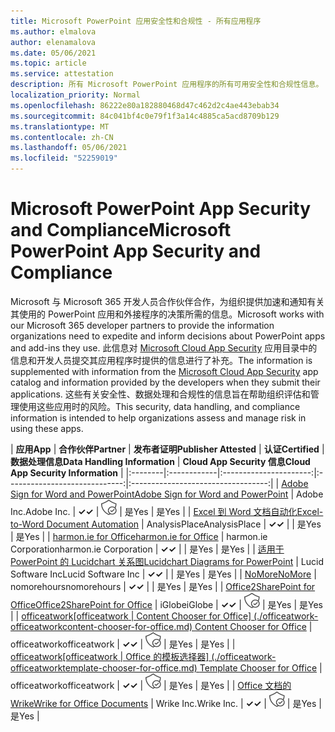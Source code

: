 ```yaml
---
title: Microsoft PowerPoint 应用安全性和合规性 - 所有应用程序
ms.author: elmalova
author: elenamalova
ms.date: 05/06/2021
ms.topic: article
ms.service: attestation
description: 所有 Microsoft PowerPoint 应用程序的所有可用安全性和合规性信息。
localization_priority: Normal
ms.openlocfilehash: 86222e80a182880468d47c462d2c4ae443ebab34
ms.sourcegitcommit: 84c041bf4c0e79f1f3a14c4885ca5acd8709b129
ms.translationtype: MT
ms.contentlocale: zh-CN
ms.lasthandoff: 05/06/2021
ms.locfileid: "52259019"
---
```

# <a name="microsoft-powerpoint-app-security-and-compliance"></a><span data-ttu-id="5db9d-103">Microsoft PowerPoint App Security and Compliance</span><span class="sxs-lookup"><span data-stu-id="5db9d-103">Microsoft PowerPoint App Security and Compliance</span></span>

<span data-ttu-id="5db9d-104">Microsoft 与 Microsoft 365 开发人员合作伙伴合作，为组织提供加速和通知有关其使用的 PowerPoint 应用和外接程序的决策所需的信息。</span><span class="sxs-lookup"><span data-stu-id="5db9d-104">Microsoft works with our Microsoft 365 developer partners to provide the information organizations need to expedite and inform decisions about PowerPoint apps and add-ins they use.</span></span> <span data-ttu-id="5db9d-105">此信息对 [Microsoft Cloud App Security](https://www.microsoft.com/en-us/enterprise-mobility-security/cloud-app-security) 应用目录中的信息和开发人员提交其应用程序时提供的信息进行了补充。</span><span class="sxs-lookup"><span data-stu-id="5db9d-105">The information is supplemented with information from the [Microsoft Cloud App Security](https://www.microsoft.com/en-us/enterprise-mobility-security/cloud-app-security) app catalog and information provided by the developers when they submit their applications.</span></span> <span data-ttu-id="5db9d-106">这些有关安全性、数据处理和合规性的信息旨在帮助组织评估和管理使用这些应用时的风险。</span><span class="sxs-lookup"><span data-stu-id="5db9d-106">This security, data handling, and compliance information is intended to help organizations assess and manage risk in using these apps.</span></span>

| <span data-ttu-id="5db9d-107">**应用**</span><span class="sxs-lookup"><span data-stu-id="5db9d-107">**App**</span></span> | <span data-ttu-id="5db9d-108">**合作伙伴**</span><span class="sxs-lookup"><span data-stu-id="5db9d-108">**Partner**</span></span> | <span data-ttu-id="5db9d-109">**发布者证明**</span><span class="sxs-lookup"><span data-stu-id="5db9d-109">**Publisher Attested**</span></span> | <span data-ttu-id="5db9d-110">**认证**</span><span class="sxs-lookup"><span data-stu-id="5db9d-110">**Certified**</span></span> | <span data-ttu-id="5db9d-111">**数据处理信息**</span><span class="sxs-lookup"><span data-stu-id="5db9d-111">**Data Handling Information**</span></span> | <span data-ttu-id="5db9d-112">**Cloud App Security 信息**</span><span class="sxs-lookup"><span data-stu-id="5db9d-112">**Cloud App Security Information**</span></span> |
|:--------|:------------|:----------------------:|:-----------------------------:|:----------------------------------:|
| [<span data-ttu-id="5db9d-113">Adobe Sign for Word and PowerPoint</span><span class="sxs-lookup"><span data-stu-id="5db9d-113">Adobe Sign for Word and PowerPoint</span></span>](./adobe-inc-sign-for-word-and-powerpoint.md) | <span data-ttu-id="5db9d-114">Adobe Inc.</span><span class="sxs-lookup"><span data-stu-id="5db9d-114">Adobe Inc.</span></span> | <span data-ttu-id="5db9d-115">**✓**</span><span class="sxs-lookup"><span data-stu-id="5db9d-115">**✓**</span></span> | <img alt="Certified application badge" src="../media/certified-badge.png" height="25" width="25" /> | <span data-ttu-id="5db9d-116">是</span><span class="sxs-lookup"><span data-stu-id="5db9d-116">Yes</span></span> | <span data-ttu-id="5db9d-117">是</span><span class="sxs-lookup"><span data-stu-id="5db9d-117">Yes</span></span> |
| [<span data-ttu-id="5db9d-118">Excel 到 Word 文档自动化</span><span class="sxs-lookup"><span data-stu-id="5db9d-118">Excel-to-Word Document Automation</span></span>](./analysisplace-excel-to-word-document-automation.md) | <span data-ttu-id="5db9d-119">AnalysisPlace</span><span class="sxs-lookup"><span data-stu-id="5db9d-119">AnalysisPlace</span></span> | <span data-ttu-id="5db9d-120">**✓**</span><span class="sxs-lookup"><span data-stu-id="5db9d-120">**✓**</span></span> |  | <span data-ttu-id="5db9d-121">是</span><span class="sxs-lookup"><span data-stu-id="5db9d-121">Yes</span></span> | <span data-ttu-id="5db9d-122">是</span><span class="sxs-lookup"><span data-stu-id="5db9d-122">Yes</span></span> |
| [<span data-ttu-id="5db9d-123">harmon.ie for Office</span><span class="sxs-lookup"><span data-stu-id="5db9d-123">harmon.ie for Office</span></span>](./harmonie-corporation-for-office.md) | <span data-ttu-id="5db9d-124">harmon.ie Corporation</span><span class="sxs-lookup"><span data-stu-id="5db9d-124">harmon.ie Corporation</span></span> | <span data-ttu-id="5db9d-125">**✓**</span><span class="sxs-lookup"><span data-stu-id="5db9d-125">**✓**</span></span> |  | <span data-ttu-id="5db9d-126">是</span><span class="sxs-lookup"><span data-stu-id="5db9d-126">Yes</span></span> | <span data-ttu-id="5db9d-127">是</span><span class="sxs-lookup"><span data-stu-id="5db9d-127">Yes</span></span> |
| [<span data-ttu-id="5db9d-128">适用于 PowerPoint 的 Lucidchart 关系图</span><span class="sxs-lookup"><span data-stu-id="5db9d-128">Lucidchart Diagrams for PowerPoint</span></span>](./lucid-software-inc-lucidchart-diagrams-for-powerpoint.md) | <span data-ttu-id="5db9d-129">Lucid Software Inc</span><span class="sxs-lookup"><span data-stu-id="5db9d-129">Lucid Software Inc</span></span> | <span data-ttu-id="5db9d-130">**✓**</span><span class="sxs-lookup"><span data-stu-id="5db9d-130">**✓**</span></span> |  | <span data-ttu-id="5db9d-131">是</span><span class="sxs-lookup"><span data-stu-id="5db9d-131">Yes</span></span> | <span data-ttu-id="5db9d-132">是</span><span class="sxs-lookup"><span data-stu-id="5db9d-132">Yes</span></span> |
| [<span data-ttu-id="5db9d-133">NoMore</span><span class="sxs-lookup"><span data-stu-id="5db9d-133">NoMore</span></span>](./nomorehours-nomore.md) | <span data-ttu-id="5db9d-134">nomorehours</span><span class="sxs-lookup"><span data-stu-id="5db9d-134">nomorehours</span></span> | <span data-ttu-id="5db9d-135">**✓**</span><span class="sxs-lookup"><span data-stu-id="5db9d-135">**✓**</span></span> |  | <span data-ttu-id="5db9d-136">是</span><span class="sxs-lookup"><span data-stu-id="5db9d-136">Yes</span></span> | <span data-ttu-id="5db9d-137">是</span><span class="sxs-lookup"><span data-stu-id="5db9d-137">Yes</span></span> |
| [<span data-ttu-id="5db9d-138">Office2SharePoint for Office</span><span class="sxs-lookup"><span data-stu-id="5db9d-138">Office2SharePoint for Office</span></span>](./iglobe-office2sharepoint-for-office.md) | <span data-ttu-id="5db9d-139">iGlobe</span><span class="sxs-lookup"><span data-stu-id="5db9d-139">iGlobe</span></span> | <span data-ttu-id="5db9d-140">**✓**</span><span class="sxs-lookup"><span data-stu-id="5db9d-140">**✓**</span></span> | <img alt="Certified application badge" src="../media/certified-badge.png" height="25" width="25" /> | <span data-ttu-id="5db9d-141">是</span><span class="sxs-lookup"><span data-stu-id="5db9d-141">Yes</span></span> | <span data-ttu-id="5db9d-142">是</span><span class="sxs-lookup"><span data-stu-id="5db9d-142">Yes</span></span> |
| <span data-ttu-id="5db9d-143">[officeatwork</span><span class="sxs-lookup"><span data-stu-id="5db9d-143">[officeatwork</span></span> | <span data-ttu-id="5db9d-144">Content Chooser for Office] (./officeatwork-officeatworkcontent-chooser-for-office.md) </span><span class="sxs-lookup"><span data-stu-id="5db9d-144">Content Chooser for Office](./officeatwork-officeatworkcontent-chooser-for-office.md)</span></span> | <span data-ttu-id="5db9d-145">officeatwork</span><span class="sxs-lookup"><span data-stu-id="5db9d-145">officeatwork</span></span> | <span data-ttu-id="5db9d-146">**✓**</span><span class="sxs-lookup"><span data-stu-id="5db9d-146">**✓**</span></span> | <img alt="Certified application badge" src="../media/certified-badge.png" height="25" width="25" /> | <span data-ttu-id="5db9d-147">是</span><span class="sxs-lookup"><span data-stu-id="5db9d-147">Yes</span></span> | <span data-ttu-id="5db9d-148">是</span><span class="sxs-lookup"><span data-stu-id="5db9d-148">Yes</span></span> |
| <span data-ttu-id="5db9d-149">[officeatwork</span><span class="sxs-lookup"><span data-stu-id="5db9d-149">[officeatwork</span></span> | <span data-ttu-id="5db9d-150">Office 的模板选择器] (./officeatwork-officeatworktemplate-chooser-for-office.md) </span><span class="sxs-lookup"><span data-stu-id="5db9d-150">Template Chooser for Office](./officeatwork-officeatworktemplate-chooser-for-office.md)</span></span> | <span data-ttu-id="5db9d-151">officeatwork</span><span class="sxs-lookup"><span data-stu-id="5db9d-151">officeatwork</span></span> | <span data-ttu-id="5db9d-152">**✓**</span><span class="sxs-lookup"><span data-stu-id="5db9d-152">**✓**</span></span> | <img alt="Certified application badge" src="../media/certified-badge.png" height="25" width="25" /> | <span data-ttu-id="5db9d-153">是</span><span class="sxs-lookup"><span data-stu-id="5db9d-153">Yes</span></span> | <span data-ttu-id="5db9d-154">是</span><span class="sxs-lookup"><span data-stu-id="5db9d-154">Yes</span></span> |
| [<span data-ttu-id="5db9d-155">Office 文档的 Wrike</span><span class="sxs-lookup"><span data-stu-id="5db9d-155">Wrike for Office Documents</span></span>](./wrike-inc-for-office-documents.md) | <span data-ttu-id="5db9d-156">Wrike Inc.</span><span class="sxs-lookup"><span data-stu-id="5db9d-156">Wrike Inc.</span></span> | <span data-ttu-id="5db9d-157">**✓**</span><span class="sxs-lookup"><span data-stu-id="5db9d-157">**✓**</span></span> | <img alt="Certified application badge" src="../media/certified-badge.png" height="25" width="25" /> | <span data-ttu-id="5db9d-158">是</span><span class="sxs-lookup"><span data-stu-id="5db9d-158">Yes</span></span> | <span data-ttu-id="5db9d-159">是</span><span class="sxs-lookup"><span data-stu-id="5db9d-159">Yes</span></span> |

